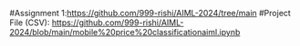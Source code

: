 #Assignment 1:https://github.com/999-rishi/AIML-2024/tree/main
#Project File (CSV): https://github.com/999-rishi/AIML-2024/blob/main/mobile%20price%20classificationaiml.ipynb
